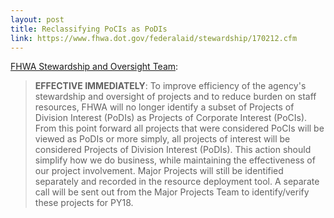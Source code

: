 ```yaml
---
layout: post
title: Reclassifying PoCIs as PoDIs
link: https://www.fhwa.dot.gov/federalaid/stewardship/170212.cfm
---
```


[FHWA Stewardship and Oversight Team](https://www.fhwa.dot.gov/federalaid/stewardship/170212.cfm):

>**EFFECTIVE IMMEDIATELY**: To improve efficiency of the agency's stewardship and oversight of projects and to reduce burden on staff resources, FHWA will no longer identify a subset of Projects of Division Interest (PoDIs) as Projects of Corporate Interest (PoCIs). From this point forward all projects that were considered PoCIs will be viewed as PoDIs or more simply, all projects of interest will be considered Projects of Division Interest (PoDIs). This action should simplify how we do business, while maintaining the effectiveness of our project involvement. Major Projects will still be identified separately and recorded in the resource deployment tool. A separate call will be sent out from the Major Projects Team to identify/verify these projects for PY18.